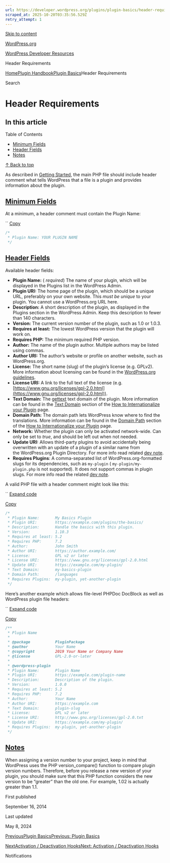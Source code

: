 ```yaml
---
url: https://developer.wordpress.org/plugins/plugin-basics/header-requirements
scraped_at: 2025-10-20T03:35:56.529Z
retry_attempt: 1
---
```


[Skip to content](https://developer.wordpress.org/plugins/plugin-basics/header-requirements/#wp--skip-link--target)

[WordPress.org](https://wordpress.org/)

[WordPress Developer Resources](https://developer.wordpress.org/)

Header Requirements


[Home](https://developer.wordpress.org/)[Plugin Handbook](https://developer.wordpress.org/plugins/)[Plugin Basics](https://developer.wordpress.org/plugins/plugin-basics/)Header Requirements

Search

# Header Requirements

## In this article

Table of Contents

- [Minimum Fields](https://developer.wordpress.org/plugins/plugin-basics/header-requirements/#minimum-fields)
- [Header Fields](https://developer.wordpress.org/plugins/plugin-basics/header-requirements/#header-fields)
- [Notes](https://developer.wordpress.org/plugins/plugin-basics/header-requirements/#notes)

[↑ Back to top](https://developer.wordpress.org/plugins/plugin-basics/header-requirements/#wp--skip-link--target)

As described in [Getting Started](https://developer.wordpress.org/plugins/plugin-basics/#getting-started), the main PHP file should include header comment what tells WordPress that a file is a plugin and provides information about the plugin.

## [Minimum Fields](https://developer.wordpress.org/plugins/plugin-basics/header-requirements/\#minimum-fields)

At a minimum, a header comment must contain the Plugin Name:

``
[Copy](https://developer.wordpress.org/plugins/plugin-basics/header-requirements/#)

```php
/*
 * Plugin Name: YOUR PLUGIN NAME
 */
```

## [Header Fields](https://developer.wordpress.org/plugins/plugin-basics/header-requirements/\#header-fields)

Available header fields:

- **Plugin Name:** ( _required_) The name of your plugin, which will be displayed in the Plugins list in the WordPress Admin.
- **Plugin URI:** The home page of the plugin, which should be a unique URL, preferably on your own website. This _must be unique_ to your plugin. You cannot use a WordPress.org URL here.
- **Description:** A short description of the plugin, as displayed in the Plugins section in the WordPress Admin. Keep this description to fewer than 140 characters.
- **Version:** The current version number of the plugin, such as 1.0 or 1.0.3.
- **Requires at least:** The lowest WordPress version that the plugin will work on.
- **Requires PHP:** The minimum required PHP version.
- **Author:** The name of the plugin author. Multiple authors may be listed using commas.
- **Author URI:** The author’s website or profile on another website, such as WordPress.org.
- **License:** The short name (slug) of the plugin’s license (e.g. GPLv2). More information about licensing can be found in the [WordPress.org guidelines](https://developer.wordpress.org/plugins/wordpress-org/detailed-plugin-guidelines/#1-plugins-must-be-compatible-with-the-gnu-general-public-license).
- **License URI:** A link to the full text of the license (e.g. [https://www.gnu.org/licenses/gpl-2.0.html](https://www.gnu.org/licenses/gpl-2.0.html)).
- **Text Domain:** The [gettext](https://www.gnu.org/software/gettext/) text domain of the plugin. More information can be found in the [Text Domain](https://developer.wordpress.org/plugins/internationalization/how-to-internationalize-your-plugin/#text-domains) section of the [How to Internationalize your Plugin](https://developer.wordpress.org/plugins/internationalization/how-to-internationalize-your-plugin/) page.
- **Domain Path:** The domain path lets WordPress know where to find the translations. More information can be found in the [Domain Path](https://developer.wordpress.org/plugins/internationalization/how-to-internationalize-your-plugin/#domain-path) section of the [How to Internationalize your Plugin](https://developer.wordpress.org/plugins/internationalization/how-to-internationalize-your-plugin/) page.
- **Network:** Whether the plugin can only be activated network-wide. Can only be set to _true_, and should be left out when not needed.
- **Update URI:** Allows third-party plugins to avoid accidentally being overwritten with an update of a plugin of a similar name from the WordPress.org Plugin Directory. For more info read related [dev note](https://make.wordpress.org/core/2021/06/29/introducing-update-uri-plugin-header-in-wordpress-5-8/).
- **Requires Plugins**: A comma-separated list of WordPress.org-formatted slugs for its dependencies, such as `my-plugin` ( `my-plugin/my-plugin.php` is not supported). It does not support commas in plugin slugs. For more info read the related [dev note](https://make.wordpress.org/core/2024/03/05/introducing-plugin-dependencies-in-wordpress-6-5/).

A valid PHP file with a header comment might look like this:

``
[Expand code](https://developer.wordpress.org/plugins/plugin-basics/header-requirements/#)

[Copy](https://developer.wordpress.org/plugins/plugin-basics/header-requirements/#)

```php
/*
 * Plugin Name:       My Basics Plugin
 * Plugin URI:        https://example.com/plugins/the-basics/
 * Description:       Handle the basics with this plugin.
 * Version:           1.10.3
 * Requires at least: 5.2
 * Requires PHP:      7.2
 * Author:            John Smith
 * Author URI:        https://author.example.com/
 * License:           GPL v2 or later
 * License URI:       https://www.gnu.org/licenses/gpl-2.0.html
 * Update URI:        https://example.com/my-plugin/
 * Text Domain:       my-basics-plugin
 * Domain Path:       /languages
 * Requires Plugins:  my-plugin, yet-another-plugin
 */
```

Here’s another example which allows file-level PHPDoc DocBlock as well as WordPress plugin file headers:

``
[Expand code](https://developer.wordpress.org/plugins/plugin-basics/header-requirements/#)

[Copy](https://developer.wordpress.org/plugins/plugin-basics/header-requirements/#)

```php
/**
 * Plugin Name
 *
 * @package           PluginPackage
 * @author            Your Name
 * @copyright         2019 Your Name or Company Name
 * @license           GPL-2.0-or-later
 *
 * @wordpress-plugin
 * Plugin Name:       Plugin Name
 * Plugin URI:        https://example.com/plugin-name
 * Description:       Description of the plugin.
 * Version:           1.0.0
 * Requires at least: 5.2
 * Requires PHP:      7.2
 * Author:            Your Name
 * Author URI:        https://example.com
 * Text Domain:       plugin-slug
 * License:           GPL v2 or later
 * License URI:       http://www.gnu.org/licenses/gpl-2.0.txt
 * Update URI:        https://example.com/my-plugin/
 * Requires Plugins:  my-plugin, yet-another-plugin
 */
```

## [Notes](https://developer.wordpress.org/plugins/plugin-basics/header-requirements/\#notes)

When assigning a version number to your project, keep in mind that WordPress uses the PHP version\_compare() function to compare plugin version numbers. Therefore, before you release a new version of your plugin, you should make sure that this PHP function considers the new version to be “greater” than the old one. For example, 1.02 is actually greater than 1.1.

First published

September 16, 2014

Last updated

May 8, 2024

[PreviousPlugin BasicsPrevious: Plugin Basics](https://developer.wordpress.org/plugins/plugin-basics/)

[NextActivation / Deactivation HooksNext: Activation / Deactivation Hooks](https://developer.wordpress.org/plugins/plugin-basics/activation-deactivation-hooks/)

Notifications